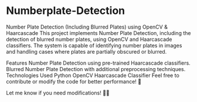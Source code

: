# Numberplate-Detection
Number Plate Detection (Including Blurred Plates) using OpenCV & Haarcascade
This project implements Number Plate Detection, including the detection of blurred number plates, using OpenCV and Haarcascade classifiers. The system is capable of identifying number plates in images and handling cases where plates are partially obscured or blurred.

Features
Number Plate Detection using pre-trained Haarcascade classifiers.
Blurred Number Plate Detection with additional preprocessing techniques.
Technologies Used
Python
OpenCV
Haarcascade Classifier
Feel free to contribute or modify the code for better performance! 🚀

Let me know if you need modifications! 🚗💨
